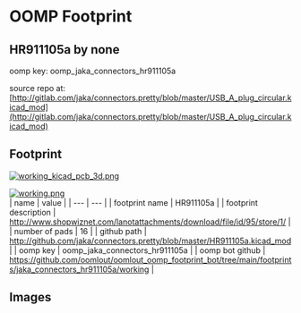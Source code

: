 # OOMP Footprint  
## HR911105a  by none  
  
oomp key: oomp_jaka_connectors_hr911105a  
  
source repo at: [http://gitlab.com/jaka/connectors.pretty/blob/master/USB_A_plug_circular.kicad_mod](http://gitlab.com/jaka/connectors.pretty/blob/master/USB_A_plug_circular.kicad_mod)  
## Footprint  
  
[![working_kicad_pcb_3d.png](working_kicad_pcb_3d_600.png)](working_kicad_pcb_3d.png)  
  
[![working.png](working_600.png)](working.png)  
| name | value | 
| --- | --- | 
| footprint name | HR911105a | 
| footprint description | http://www.shopwiznet.com/lanotattachments/download/file/id/95/store/1/ | 
| number of pads | 16 | 
| github path | http://github.com/jaka/connectors.pretty/blob/master/HR911105a.kicad_mod | 
| oomp key | oomp_jaka_connectors_hr911105a | 
| oomp bot github | https://github.com/oomlout/oomlout_oomp_footprint_bot/tree/main/footprints/jaka_connectors_hr911105a/working | 
## Images  
